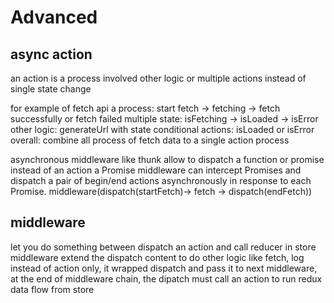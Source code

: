 # Advanced 

## async action
an action is a process involved other logic or multiple actions instead of single state change

for example of fetch api
a process: start fetch -> fetching -> fetch successfully or fetch failed
multiple state: isFetching -> isLoaded -> isError
other logic: generateUrl with state 
conditional actions: isLoaded or isError
overall: combine all process of fetch data to a single action process

asynchronous middleware like thunk allow to dispatch a function or promise instead of an action
a Promise middleware can intercept Promises and dispatch a pair of begin/end actions asynchronously in response to each Promise.
middleware(dispatch(startFetch)-> fetch -> dispatch(endFetch))

## middleware
let you do something between dispatch an action and call reducer in store
middleware extend the dispatch content to do other logic like fetch, log instead of action only,
it wrapped dispatch and pass it to next middleware,
at the end of middleware chain, the dipatch must call an action to run redux data flow from store


